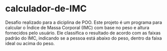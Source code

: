 # calculador-de-IMC
Desafio realizado para a diciplina de POO. Este projeto é um programa para calcular o Índice de Massa Corporal (IMC) com base no peso e altura fornecidos pelo usuário. Ele classifica o resultado de acordo com as faixas padrão do IMC, indicando se a pessoa está abaixo do peso, dentro da faixa ideal ou acima do peso.
